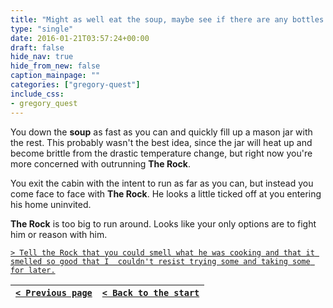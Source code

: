 ```yaml
---
title: "Might as well eat the soup, maybe see if there are any bottles around to keep some for later. Then run for my life."
type: "single"
date: 2016-01-21T03:57:24+00:00
draft: false
hide_nav: true
hide_from_new: false
caption_mainpage: ""
categories: ["gregory-quest"]
include_css:
- gregory_quest
---
```


You down the **soup** as fast as you can and quickly fill up a mason jar with the rest. This probably wasn't the best idea, since the jar will heat up and become brittle from the drastic temperature change, but right now you're more concerned with outrunning **The Rock**.

You exit the cabin with the intent to run as far as you can, but instead you come face to face with **The Rock**. He looks a little ticked off at you entering his home uninvited.

**The Rock** is too big to run around. Looks like your only options are to fight him or reason with him.

[``> Tell the Rock that you could smell what he was cooking and that it smelled so good that I 	couldn't resist trying some and taking some for later.``](../13)

|[``< Previous page``](../11)|[``< Back to the start``](../)|
|---|---|